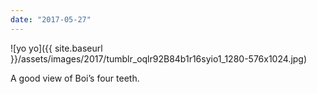 ```yaml
---
date: "2017-05-27"
---
```


![yo yo]({{ site.baseurl }}/assets/images/2017/tumblr_oqlr92B84b1r16syio1_1280-576x1024.jpg)

A good view of Boi’s four teeth.
